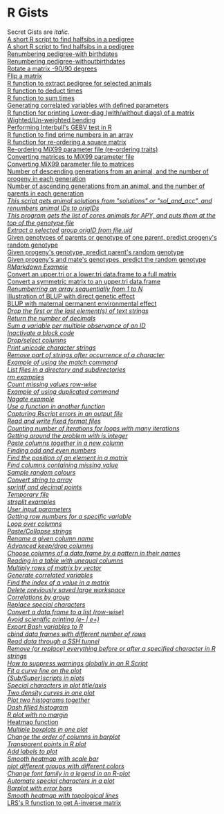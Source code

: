 # R Gists  
Secret Gists are *italic*.  
[A short R script to find halfsibs in a pedigree](https://gist.github.com/nilforooshan/8c3232ac6cc487a73bd5c2c02518ba79 "halfsibs.R")  
[A short R script to find halfsibs in a pedigree](https://gist.github.com/nilforooshan/86e69ddb08fc3a0a757a99a5c0724663 "fullsibs.R")  
[Renumbering pedigree-with birthdates](https://gist.github.com/nilforooshan/a2cb37d6204ec7f936bc27ae73b9dcce "pedrenum_birthdate.md")  
[Renumbering pedigree-withoutbirthdates](https://gist.github.com/nilforooshan/ac23e5db70fa8784dc29990c760c7a67 "pedrenum.md")  
[Rotate a matrix -90/90 degrees](https://gist.github.com/nilforooshan/4f589e369bc251ed782ca2cb67100318 "mrotate.md")  
[Flip a matrix](https://gist.github.com/nilforooshan/f07cb0cb8cee43897b32a2e79167ae2d "mflip.md")  
[R function to extract pedigree for selected animals](https://gist.github.com/nilforooshan/3fe365c4f17a8b25e466dc3003442a59 "ExtractPed.md")  
[R function to deduct times](https://gist.github.com/nilforooshan/ab1c5c26164f4fb072a80e100864e79d "deducttimes.md")  
[R function to sum times](https://gist.github.com/nilforooshan/606380965a241ba1fae268b9622e8bdb "sumtimes.md")  
[Generating correlated variables with defined parameters](https://gist.github.com/nilforooshan/f65999aa3831c1cde4b3f879858b0b82 "correlated_variables.md")  
[R function for printing Lower-diag (with/without diags) of a matrix](https://gist.github.com/nilforooshan/5bcc32de298296b59ecbe9b6acae017f "print_lower_diag.md")  
[Wighted/Un-weighted bending](https://gist.github.com/nilforooshan/fc482719c0d67e4fadcba469ea665352 "mbending.R")  
[Performing Interbull's GEBV test in R](https://gist.github.com/nilforooshan/0b8f32fedb8fb083d0872fc000294625 "gebvtest.R")  
[R function to find prime numbers in an array](https://gist.github.com/nilforooshan/8be3c036ada3f54315572e6dc160048e "primes.md")  
[R function for re-ordering a square matrix](https://gist.github.com/nilforooshan/e63cd36dccd14ea920f4a8c4d2bd3d49 "SQmatrix_reorder.md")  
[Re-ordering MiX99 parameter file (re-ordering traits)](https://gist.github.com/nilforooshan/5d556799100653d212fcd9e3a17c882a "reorder_MiX99_par.R")  
[Converting matrices to MiX99 parameter file](https://gist.github.com/nilforooshan/c3b4798aceb4b14545d4c2d85dfda23e "matrices2MiX99par.R")  
[Converting MiX99 parameter file to matrices](https://gist.github.com/nilforooshan/874ec62d2ccafc26b66a89d0bed1d70c "MiX99par2matrices.R")  
[Number of descending generations from an animal, and the number of progeny in each generation](https://gist.github.com/nilforooshan/03934f046c055cee4874d667ec964356 "peddescending.md")  
[Number of ascending generations from an animal, and the number of parents in each generation](https://gist.github.com/nilforooshan/a41ef2fa586d97b5e6b96b67b1aa5f2c "pedascending.md")  
*[This script gets animal solutions from "solutions" or "sol_and_acc", and renumbers animal IDs to origIDs](https://gist.github.com/nilforooshan/8bfc4563137de1b7ac7dcab03e5639a7 "origID_sol_acc.R")*  
*[This program gets the list of cores animals for APY, and puts them at the top of the genotype file](https://gist.github.com/nilforooshan/6a9c2a0d09f9916ea446815d0b97452a "APYgenotypes.R")*  
*[Extract a selected group origID from file.uid](https://gist.github.com/nilforooshan/1e4d401a6ec28506befe75ac150f7dca "select_uid.R")*  
[Given genotypes of parents or genotype of one parent, predict progeny's random genotype](https://gist.github.com/nilforooshan/6e47eae6d38eff63a2a91c8594c56c0c "predict_progeny_genotype_MAF.md")  
[Given progeny's genotype, predict parent's random genotype](https://gist.github.com/nilforooshan/db4a0a8da8bd26f4ef04b81f1c77dacd "predict_parent_genotype_MAF.md")  
[Given progeny's and mate's genotypes, predict the random genotype](https://gist.github.com/nilforooshan/aa22a07267b8d5fb13b683de5872ae59 "predict_parent_genotype2_MAF.md")  
*[RMarkdown Example](https://gist.github.com/nilforooshan/2bd9bbb632e6f79ca79128e5b981c006 "RMarkdown_Example.md")*  
[Convert an upper.tri or a lower.tri data.frame to a full matrix](https://gist.github.com/nilforooshan/3bb98f4a81bcd27a8bdd046cfc0e7d95 "tri2full.md")  
[Convert a symmetric matrix to an upper.tri data.frame](https://gist.github.com/nilforooshan/6866d1bc57673a59e989632525b9bf4b "mat2df.md")  
*[Renumberring an array sequentially from 1 to N](https://gist.github.com/nilforooshan/4089083242d041e5627ce8d0937923c2 "renum_seq.md")*  
[Illustration of BLUP with direct genetic effect](https://gist.github.com/nilforooshan/fa4dab24d7084c25cf6f6899603bb229 "illustrateBLUP1.md")  
[BLUP with maternal permanent environmental effect](https://gist.github.com/nilforooshan/774fdb7139e215d95e8cd8d6472eb0aa "illustrateBLUP2.md")  
*[Drop the first or the last element(s) of text strings](https://gist.github.com/nilforooshan/30986db0f1bf3aee681e14f2253d4f1f "drop_1st_last_string.md")*  
*[Return the number of decimals](https://gist.github.com/nilforooshan/b1791fc5eebd64dac4677f65de3b1c12 "Ndecimals.md")*  
*[Sum a variable per multiple observance of an ID](https://gist.github.com/nilforooshan/1c615ae33caa7afa0d2fa67503118dbc "sum_per_ID.md")*  
*[Inactivate a block code](https://gist.github.com/nilforooshan/23713748965576689bea959c65d528e9 "inactivsate_Rblock.md")*  
*[Drop/select columns](https://gist.github.com/nilforooshan/3d8fd02191d2bb78f1706a49e94c27a5 "drop_select_cols.md")*  
*[Print unicode character strings](https://gist.github.com/nilforooshan/3e7e7c1e2fe04346fcf31f5a208691be "print_unicode.md")*  
*[Remove part of strings after occurrence of a character](https://gist.github.com/nilforooshan/dc7e755d25c85429de04948d1e52cf70 "remove_after_occurrence_string.md")*  
*[Example of using the match command](https://gist.github.com/nilforooshan/286520316b6c7fc6156bf6a07ccde035 "match_example.md")*  
*[List files in a directory and subdirectories](https://gist.github.com/nilforooshan/d958db299d70e010340faf54d0de47c2 "list_files_pattern.md")*  
*[rm examples](https://gist.github.com/nilforooshan/db313a02d0277e441bbf035cc9d990d3 "rm_examples.md")*  
*[Count missing values row-wise](https://gist.github.com/nilforooshan/a0f8bb679b599b7b0b12a458a253f8a0 "Count_NA_rowwise.md")*  
*[Example of using duplicated command](https://gist.github.com/nilforooshan/39678f8dc6533aeb3e0cc485f87617ce "duplicated_example.md")*  
*[Nagate example](https://gist.github.com/nilforooshan/d02ebae0d5a8bc31cbad506425b3625b "nagate_example.md")*  
*[Use a function in another function](https://gist.github.com/nilforooshan/56760bfa6bc4ba8c6c59af00de501d3e "function_within_function.md")*  
*[Capturing Rscript errors in an output file](https://gist.github.com/nilforooshan/fa48bd4157a8c5bf68368e797908299d "capture_error.md")*  
*[Read and write fixed format files](https://gist.github.com/nilforooshan/d21289c2f048cd6c9689b3908ed36ffd "RW_fwf.md")*  
*[Counting number of iterations for loops with many iterations](https://gist.github.com/nilforooshan/f5a0a7d24b3f4bb8be5c36a9b752d141 "long_loop_counter.md")*  
*[Getting around the problem with is.integer](https://gist.github.com/nilforooshan/e65a4617d477eead8c59cd858bb5b6c3 "is_integer.md")*  
*[Paste columns together in a new column](https://gist.github.com/nilforooshan/531951a35d21127cd5e26358140c9ee1 "paste_cols.md")*  
*[Finding odd and even numbers](https://gist.github.com/nilforooshan/794017fa36596cf4743fad8208e02f09 "odd_even_finder.md")*  
*[Find the position of an element in a matrix](https://gist.github.com/nilforooshan/fc6c0b33415ab4f441d464681921161b "position_in_matrix.md")*  
*[Find columns containing missing value](https://gist.github.com/nilforooshan/d296d4f2d779cdc2523c0ef6d34b0461 "col_with_NA.md")*  
*[Sample random colours](https://gist.github.com/nilforooshan/9427eff8f2cee50c2c7541aa4ba417e3 "sample_color.md")*  
*[Convert string to array](https://gist.github.com/nilforooshan/0bf70cd93c275fdda758c928bc4265c3 "string2array.md")*  
*[sprintf and decimal points](https://gist.github.com/nilforooshan/fb8115f8bc6202402ad431cfaf8f81ea "sprintf_decimal.md")*  
*[Temporary file](https://gist.github.com/nilforooshan/91cea7e4e28c61a3614851b63c34dc49 "temporary_file.md")*  
*[strsplit examples](https://gist.github.com/nilforooshan/bbebb9241324c8b88a52cbdf2d0d931e "strsplit_example.md")*  
*[User input parameters](https://gist.github.com/nilforooshan/0967d09e4b56a88dd0c4237720edb900 "user_input.md")*  
*[Getting row numbers for a specific variable](https://gist.github.com/nilforooshan/291e6860ba8ae0dee78db2e761168ab6 "rownum4obs.md")*  
*[Loop over columns](https://gist.github.com/nilforooshan/a3d9d859252d007b66665f1432e5d1e5 "loop_over_columns.md")*  
*[Paste/Collapse strings](https://gist.github.com/nilforooshan/7308e360a4a9c93d61e10dcc3bff7369 "paste_collapse_strings.md")*  
*[Rename a given column name](https://gist.github.com/nilforooshan/8823806856aef46fce4d37e737ae521e "rename_given_colname.md")*  
*[Advanced keep/drop columns](https://gist.github.com/nilforooshan/e0049533a90956e37d6c2a84a0b6c119 "advanced_keep_drop_cols.md")*  
*[Choose columns of a data.frame by a pattern in their names](https://gist.github.com/nilforooshan/2844346853ad2025c6333302d64f9c16 "choose_col_pattern.md")*  
*[Reading in a table with unequal columns](https://gist.github.com/nilforooshan/05fd8a49978f13d72ebe79c3005d7563 "read_table_unequal_cols.md")*  
*[Multiply rows of matrix by vector](https://gist.github.com/nilforooshan/96e56b90cd8bd473be31d6e295fbe895 "multiply_matrixrows_by_vector.md")*  
*[Generate correlated variables](https://gist.github.com/nilforooshan/41fa2b5a35bf591cc2b9ab0a3ab391ac "correlated_variables2.md")*  
*[Find the index of a value in a matrix](https://gist.github.com/nilforooshan/694538bcf0d824ab0cc07c4cdcf37cf8 "find_index_in_matrix.md")*  
*[Delete previously saved large workspace](https://gist.github.com/nilforooshan/d863d8409ab9b9ea3fb97af50725042c "rm_prev_large_workspace.md")*  
*[Correlations by group](https://gist.github.com/nilforooshan/3f2715442db6b3ead133d3686a076851 "cor_by_group.md")*  
*[Replace special characters](https://gist.github.com/nilforooshan/b6df879c1ef2a774f82104f881a52413 "replace_special_characters.md")*  
*[Convert a data.frame to a list (row-wise)](https://gist.github.com/nilforooshan/076dd8e4b82bbd0389792764706011e2 "dataframe2list.md")*  
*[Avoid scientific printing (e- | e+)](https://gist.github.com/nilforooshan/d278fce75b56b1b078a3b4ec25c2ba9d "avoid_sci_print.md")*  
*[Export Bash variables to R](https://gist.github.com/nilforooshan/6c5f9940722e7c20cab246777d526b05 "exp_Bashvar2R.md")*  
*[cbind data frames with different number of rows](https://gist.github.com/nilforooshan/4c3ab35f72eb4d976dc8ad4c3ff9c7f5 "cbind_diff_nrow.md")*  
*[Read data through a SSH tunnel](https://gist.github.com/nilforooshan/5f82a6e8ada744b1e11dbbca871371cc "read_via_ssh.md")*  
*[Remove (or replace) everything before or after a specified character in R strings](https://gist.github.com/nilforooshan/88b79c3ba19da561a7479a9a6f011d27 "rm_replace_before_after_character.md")*  
*[How to suppress warnings globally in an R Script](https://gist.github.com/nilforooshan/3ad09838d507aa094fbb516a8287edc7 " suppress_warnings.md")*  
*[Fit a curve line on the plot](https://gist.github.com/nilforooshan/bd81dc0d02d177abb09dbbaa2e5f5a0d "plot_fit_curve.md")*  
*[{Sub/Super}scripts in plots](https://gist.github.com/nilforooshan/47ed5c82816875c29731edb8a67eebe6 "sub_super_script_plot.md")*  
*[Special characters in plot title/axis](https://gist.github.com/nilforooshan/bdc2c0f15600514c7eb6f182f79beeb4 "special_characters_plot.md")*  
*[Two density curves in one plot](https://gist.github.com/nilforooshan/d93565b9acac37cd7e77e079b0660374 "2density_curves_1plot.md")*  
*[Plot two histograms together](https://gist.github.com/nilforooshan/4a69a138c792af6a10f2d1e19cadeee2 "plot_2hists.md")*  
*[Dash filled histogram](https://gist.github.com/nilforooshan/e574ea4cbf5cf2a38c5e45974b3b4967 "dash_filled_hist.md")*  
*[R plot with no margin](https://gist.github.com/nilforooshan/dd175d286543e7d09328b6834a7c5254 "plot_no_margin.md")*  
[Heatmap function](https://gist.github.com/nilforooshan/ba46fd2219f576fdadde4fe1e1d56f24 "heatmapR.md")  
*[Multiple boxplots in one plot](https://gist.github.com/nilforooshan/d2711fd4135c905650dfcf940409d39b "boxplots_1plot.md")*  
*[Change the order of columns in barplot](https://gist.github.com/nilforooshan/dcc012b7ddaa73cf3cbac5cd0da8c598 "change_col_order_barplot.md")*  
*[Transparent points in R plot](https://gist.github.com/nilforooshan/7c1405b672bca9618d40ce4e156c7daa "transparent_points_plot.md")*  
*[Add labels to plot](https://gist.github.com/nilforooshan/cfcdaea852b138cc9bba27d941222c22 "add_labels_plot.md")*  
*[Smooth heatmap with scale bar](https://gist.github.com/nilforooshan/573b87e1ea3b0c8cb2e21d359accf195 "smooth_heatmap_scalebar.md")*  
*[plot different groups with different colors](https://gist.github.com/nilforooshan/b457ce49246b34377b6611a8acdf13a8 "plot_groupwise_color.md")*  
*[Change font family in a legend in an R-plot](https://gist.github.com/nilforooshan/8a376d339b7a31b76b87a0bac4e04693 "font_family_legend_plot.md")*  
*[Automate special characters in a plot](https://gist.github.com/nilforooshan/0fe4d2b3ca6a18ab1cf8840695c4d329 "automate_special_characters_plot.md")*  
*[Barplot with error bars](https://gist.github.com/nilforooshan/1cbb09f7b729de2da269904ce812b9cb "barplot_error_bars.md")*  
*[Smooth heatmap with topological lines](https://gist.github.com/nilforooshan/32f1495000b2f76e6a3f33ffde0f9699 "smooth_heatmap_topo_lines.md")*  
[LRS's R function to get A-inverse matrix](https://gist.github.com/nilforooshan/6c5d4bf8c2c60284134aadfcab907c46 "AinvLRS.R")  

